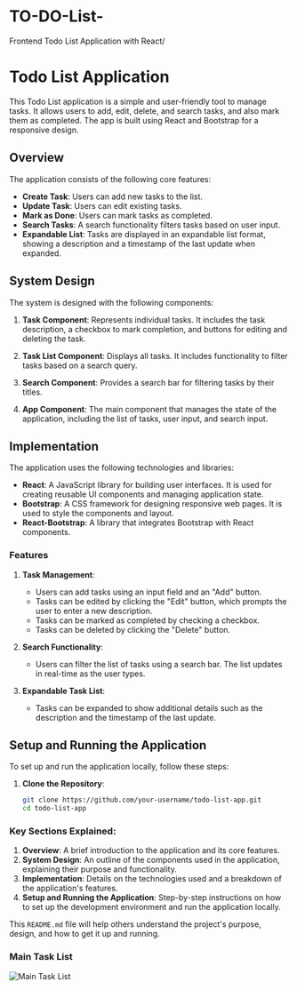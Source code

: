 # TO-DO-List-
Frontend Todo List Application with React/
# Todo List Application

This Todo List application is a simple and user-friendly tool to manage tasks. It allows users to add, edit, delete, and search tasks, and also mark them as completed. The app is built using React and Bootstrap for a responsive design.

## Overview

The application consists of the following core features:

- **Create Task**: Users can add new tasks to the list.
- **Update Task**: Users can edit existing tasks.
- **Mark as Done**: Users can mark tasks as completed.
- **Search Tasks**: A search functionality filters tasks based on user input.
- **Expandable List**: Tasks are displayed in an expandable list format, showing a description and a timestamp of the last update when expanded.

## System Design

The system is designed with the following components:

1. **Task Component**: Represents individual tasks. It includes the task description, a checkbox to mark completion, and buttons for editing and deleting the task.

2. **Task List Component**: Displays all tasks. It includes functionality to filter tasks based on a search query.

3. **Search Component**: Provides a search bar for filtering tasks by their titles.

4. **App Component**: The main component that manages the state of the application, including the list of tasks, user input, and search input.

## Implementation

The application uses the following technologies and libraries:

- **React**: A JavaScript library for building user interfaces. It is used for creating reusable UI components and managing application state.
- **Bootstrap**: A CSS framework for designing responsive web pages. It is used to style the components and layout.
- **React-Bootstrap**: A library that integrates Bootstrap with React components.

### Features

1. **Task Management**:
   - Users can add tasks using an input field and an "Add" button.
   - Tasks can be edited by clicking the "Edit" button, which prompts the user to enter a new description.
   - Tasks can be marked as completed by checking a checkbox.
   - Tasks can be deleted by clicking the "Delete" button.

2. **Search Functionality**:
   - Users can filter the list of tasks using a search bar. The list updates in real-time as the user types.

3. **Expandable Task List**:
   - Tasks can be expanded to show additional details such as the description and the timestamp of the last update.

## Setup and Running the Application

To set up and run the application locally, follow these steps:

1. **Clone the Repository**:
   ```bash
   git clone https://github.com/your-username/todo-list-app.git
   cd todo-list-app

   
### Key Sections Explained:

1. **Overview**: A brief introduction to the application and its core features.
2. **System Design**: An outline of the components used in the application, explaining their purpose and functionality.
3. **Implementation**: Details on the technologies used and a breakdown of the application's features.
4. **Setup and Running the Application**: Step-by-step instructions on how to set up the development environment and run the application locally.

This `README.md` file will help others understand the project's purpose, design, and how to get it up and running.
### Main Task List
![Main Task List](https://github.com/AmanTiwari59/TO-DO-List-/blob/main/Screenshot%20(1883).png)
